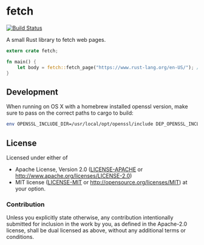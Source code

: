 # fetch

[![Build Status](https://travis-ci.org/tp/fetch-rs.svg?branch=master)](https://travis-ci.org/tp/fetch-rs)

A small Rust library to fetch web pages.

```rust
extern crate fetch;

fn main() {
    let body = fetch::fetch_page("https://www.rust-lang.org/en-US/"); // fetch the response body of the given URL as String
}
```

## Development

When running on OS X with a homebrew installed openssl version, make sure to pass on the correct paths to cargo to build:
```sh
env OPENSSL_INCLUDE_DIR=/usr/local/opt/openssl/include DEP_OPENSSL_INCLUDE=/usr/local/opt/openssl/include cargo test
```

## License

Licensed under either of
 * Apache License, Version 2.0 ([LICENSE-APACHE](LICENSE-APACHE) or http://www.apache.org/licenses/LICENSE-2.0)
 * MIT license ([LICENSE-MIT](LICENSE-MIT) or http://opensource.org/licenses/MIT)
at your option.

### Contribution

Unless you explicitly state otherwise, any contribution intentionally submitted
for inclusion in the work by you, as defined in the Apache-2.0 license, shall be dual licensed as above, without any
additional terms or conditions.
